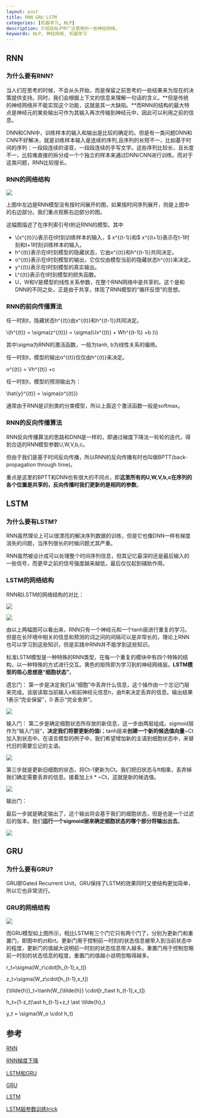 ```yaml
---
layout: post
title: RNN GRU LSTM
categories: [机器学习, NLP]
description: 介绍在NLP中广泛使用的一些神经网络。
keywords: NLP, 神经网络, 机器学习
---
```


<script type="text/javascript" src="http://cdn.mathjax.org/mathjax/latest/MathJax.js?config=default"></script>

## RNN

### 为什么要有RNN?

当人们在思考的时候，不会从头开始，而是保留之前思考的一些结果来为现在的决策提供支持。同时，我们会根据上下文的信息来理解一句话的含义。**但是传统的神经网络并不能实现这个功能，这就是其一大缺陷。**而RNN的结构的最大特点是神经元的某些输出可作为其输入再次传输到神经元中，因此可以利用之前的信息。

DNN和CNN中，训练样本的输入和输出是比较的确定的。但是有一类问题DNN和CNN不好解决，就是训练样本输入是连续的序列,且序列的长短不一，比如基于时间的序列：一段段连续的语音，一段段连续的手写文字。这些序列比较长，且长度不一，比较难直接的拆分成一个个独立的样本来通过DNN/CNN进行训练。而对于这类问题，RNN比较擅长。

### RNN的网络结构

![](/images/posts/machine_learning/nlp/rnn.png)

上图中左边是RNN模型没有按时间展开的图，如果按时间序列展开，则是上图中的右边部分。我们重点观察右边部分的图。

这幅图描述了在序列索引号t附近RNN的模型。其中

* \\(x^{(t)}\\)表示在t时刻训练样本的输入，$ x^{(t-1)}和$ x^{(t+1)}表示在t-1时刻和t+1时刻训练样本的输入。
* h^{(t)}表示在t时刻模型的隐藏状态，它由x^{(t)}和h^{(t-1)}共同决定。
* o^{(t)}表示在t时刻模型的输出，它仅仅由模型当前的隐藏状态h^{(t)}来决定。
* y^{(t)}表示在t时刻模型的真实输出。
* L^{(t)}表示在t时刻模型的损失函数。
* U，W和V是模型的线性关系参数，在整个RNN网络中是共享的。这个是和DNN的不同之处，正是由于共享，体现了RNN模型的“循环反馈”的思想。

### RNN的前向传播算法

任一时刻t，隐藏状态h^{(t)}由x^{(t)}和h^{(t-1)}共同决定。

\\(h^{(t)} = \sigma(z^{(t)}) = \sigma(Ux^{(t)} + Wh^{(t-1)} +b )\\)

其中\sigma为RNN的激活函数，一般为tanh, b为线性关系的偏倚。

任一时刻t，模型的输出o^{(t)}仅仅由h^{(t)}来决定。

o^{(t)} = Vh^{(t)} +c

任一时刻t，模型的预测输出为：

\hat{y}^{(t)} = \sigma(o^{(t)})

通常由于RNN是识别类的分类模型，所以上面这个激活函数一般是softmax。

### RNN的反向传播算法

RNN反向传播算法的思路和DNN是一样的，即通过梯度下降法一轮轮的迭代，得到合适的RNN模型参数U,W,V,b,c。

但由于我们是基于时间反向传播，所以RNN的反向传播有时也叫做BPTT(back-propagation through time)。

重点是这里的BPTT和DNN也有很大的不同点，即**这里所有的U,W,V,b,c在序列的各个位置是共享的，反向传播时我们更新的是相同的参数**。

## LSTM

### 为什么要有LSTM?

RNN虽然理论上可以很漂亮的解决序列数据的训练，但是它也像DNN一样有梯度消失的问题，当序列很长的时候问题尤其严重。

RNN虽然被设计成可以处理整个时间序列信息，但其记忆最深的还是最后输入的一些信号，而更早之前的信号强度越来越低，最后仅仅起到辅助作用。

### LSTM的网络结构

RNN和LSTM的网络结构的对比：

![](/images/posts/machine_learning/nlp/rnn1.png)

![](/images/posts/machine_learning/nlp/lstm.png)

由以上两幅图可以看出来，RNN只有一个神经元和一个tanh层进行重复的学习。但是在长环境中相关的信息和预测的词之间的间隔可以是非常长的，理论上RNN也可以学习到这些知识，但是实践中RNN并不能学到这些知识。

标准LSTM模型是一种特殊的RNN类型，在每一个重复的模块中有四个特殊的结构，以一种特殊的方式进行交互。黄色的矩阵即为学习到的神经网络层。**LSTM模型的核心思想是“细胞状态”**。

遗忘门：
第一步是决定我们从“细胞”中丢弃什么信息，这个操作由一个忘记门层来完成。该层读取当前输入x和前神经元信息h，由ft来决定丢弃的信息。输出结果1表示“完全保留”，0 表示“完全舍弃”。

![](/images/posts/machine_learning/nlp/forget.png)

输入门：
第二步是确定细胞状态所存放的新信息，这一步由两层组成。sigmoid层作为“输入门层”，**决定我们将要更新的值i**；tanh层来**创建一个新的候选值向量**~Ct加入到状态中。在语言模型的例子中，我们希望增加新的主语到细胞状态中，来替代旧的需要忘记的主语。 

![](/images/posts/machine_learning/nlp/input.png)

第三步就是更新旧细胞的状态，将Ct-1更新为Ct。我们把旧状态与ft相乘，丢弃掉我们确定需要丢弃的信息。接着加上it * ~Ct，这就是新的候选值。

![](/images/posts/machine_learning/nlp/output.png)

输出门：

最后一步就是确定输出了，这个输出将会基于我们的细胞状态，但是也是一个过滤后的版本。我们**运行一个sigmoid层来确定细胞状态的哪个部分将输出出去**。

![](/images/posts/machine_learning/nlp/output2.png)

## GRU

### 为什么要有GRU?

GRU即Gated Recurrent Unit。GRU保持了LSTM的效果同时又使结构更加简单，所以它也非常流行。

### GRU的网络结构

![](/images/posts/machine_learning/nlp/gru2.png)

而GRU模型如上图所示，相比LSTM有三个门它只有两个门了，分别为更新门和重置门，即图中的zt和rt。更新门用于控制前一时刻的状态信息被带入到当前状态中的程度，更新门的值越大说明前一时刻的状态信息带入越多。重置门用于控制忽略前一时刻的状态信息的程度，重置门的值越小说明忽略得越多。

r\_t=\sigma(W\_r\cdot[h\_{t-1},x\_t])

z\_t=\sigma(W\_z\cdot[h\_{t-1},x\_t])

{\tilde{h}}\_t=\tanh(W\_{\tilde{h}} \cdot[r\_t\ast h\_{t-1},x\_t])

h\_t=(1-z\_t)\ast h\_{t-1}+z\_t \ast \tilde{h}\_t

y\_t = \sigma(W\_o \cdot h\_t)

## 参考

[RNN](https://www.cnblogs.com/pinard/p/6509630.html)

[RNN梯度下降](http://www.cnblogs.com/xweiblogs/p/5914622.html#undefined)

[LSTM和GRU](https://blog.csdn.net/lreaderl/article/details/78022724)

[GRU](https://blog.csdn.net/wangyangzhizhou/article/details/77332582)

[LSTM](https://zybuluo.com/hanbingtao/note/581764)

[LSTM超参数训练trick](https://www.jianshu.com/p/dcec3f07d3b5)
